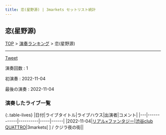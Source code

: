 ```yaml
---
title: 恋(星野源) | 3markets セットリスト統計
---
```

## 恋(星野源)


[TOP](/setlist/) > [演奏ランキング](songs.html) > 恋(星野源)

___

<a href="https://twitter.com/share?ref_src=twsrc%5Etfw" data-text="3markets[ ]セットリスト > 恋(星野源)" class="twitter-share-button" data-via="3markets" data-hashtags="3markets" data-related="3markets" data-show-count="false">Tweet</a>

演奏回数
: 1

初演奏
: 2022-11-04

最後の演奏
: 2022-11-04

### 演奏したライブ一覧

{:.table-lives}
|日付|ライブタイトル|ライブハウス|出演者|コメント|
|---|------------|----------|-----|------|
|<span class="nowrap">2022-11-04</span>|[リアル×ファンタジー](live037.html)|[渋谷club QUATTRO](livehouse002.html)|3markets[ ] / クジラ夜の街||


<script async src="https://platform.twitter.com/widgets.js" charset="utf-8"></script>